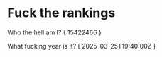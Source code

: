 # Fuck the rankings

Who the hell am I?
{ 15422466 }

What fucking year is it?
[ 2025-03-25T19:40:00Z ]
